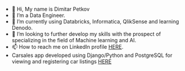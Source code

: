 - 👋 Hi, My name is Dimitar Petkov
- 👀 I’m a Data Engineer.
- 🌱 I’m currently using Databricks, Informatica, QlikSense and learning Denodo.
- 💞️ I’m looking to further develop my skills with the prospect of specializing in the field of Machine learning and AI.
- 📫 How to reach me on LinkedIn profile <a href="https://www.linkedin.com/in/meng-dimitar-petkov-95aa1b228/">HERE</a>.
- Carsales app developed using Django/Python and PostgreSQL for viewing and registering car listings <a href="http://dimitartest354.pythonanywhere.com/" rel="nofollow">HERE</a>

<!---
dpetkov354/dpetkov354 is a ✨ special ✨ repository because its `README.md` (this file) appears on your GitHub profile.
You can click the Preview link to take a look at your changes.
--->

